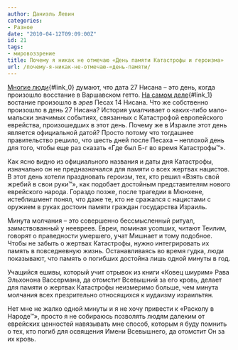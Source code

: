 ```yaml
---
author: Даниэль Левин
categories:
- Разное
date: "2010-04-12T09:09:00Z"
id: 21
tags:
- мировоззрение
title: Почему я никак не отмечаю «День памяти Катастрофы и героизма»
url: /почему-я-никак-не-отмечаю-«день-памяти/
---
```

<!--more-->

[Многие люди](http://ru.wikipedia.org/w/index.php?title=%D0%99%D0%BE%D0%BC_%D1%85%D0%B0-%D0%A8%D0%BE%D0%B0&oldid=23061195){#link_0} думают, что дата 27 Нисана – это день, когда произошло восстание в Варшавском гетто. [На самом деле](http://he.wikipedia.org/wiki/%D7%9E%D7%A8%D7%93_%D7%92%D7%98%D7%95_%D7%95%D7%A8%D7%A9%D7%94){#link_1} востание произошло в _эрев_ Песах 14 Нисана. Что же собственно произошло в день 27 Нисана? История умалчивает о каких-либо мало-мальски значимых событиях, связанных с Катастрофой европейского еврейства, произошедших в этот день. Почему же в Израиле этот день является официальной датой? Просто потому что тогдашнее правительство решило, что шесть дней после Песаха – неплохой день для того, чтобы еще раз сказать «Где был Б-г во время Катастрофы™».

Как ясно видно из официального названия и даты дня Катастрофы, изначально он не предназначался для памяти о всех жертвах нацистов. В этот день хотели праздновать героизм, тех, кто решил «Взять свой жребий в свои руки™», как подобает достойным представителям нового еврейского народа. Гораздо позже, после трагедии в Мюнхене, истеблишмент понял, что даже те, кто не сражался с нацистами с оружием в руках достоин памяти граждан государства Израиль.

Минута молчания – это совершенно бессмысленный ритуал, заимствованный у неевреев. Евреи, поминая усопших, читают Теилим, говорят о праведности умершего, учат Мишнает и тому подобное. Чтобы не забыть о жертвах Катастрофы, нужно интегрировать их память в повседневную жизнь. Останавливаясь во время гудка, люди показывают, что память о погибших достойна лишь одной минуты в год.

Учащийся ешивы, который учит отрывок из книги «Ковец шиурим» Рава Эльхонона Вассермана, да отомстит Всевышний за его кровь, делает для памяти о жертвах Катастрофы неизмеримо больше, чем минута молчания всех презрительно относящихся к иудаизму израильтян.

Нет мне не жалко одной минуты и я не хочу привести к «Расколу в Народе™», просто я не собираюсь позволять людям далеким от еврейских ценностей навязывать мне способ, которым я буду помнить о тех, кто погиб для освящения Имени Всевышнего, да отомстит Он за их кровь.